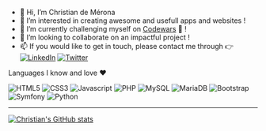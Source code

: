 - 👋 Hi, I’m Christian de Mérona
- 👀 I’m interested in creating awesome and usefull apps and websites ! 
- 🌱 I’m currently challenging myself on [Codewars](https://www.codewars.com/users/Christian-de-MERONA) 💪 !
- 💞️ I’m looking to collaborate on an impactful project ! 
- 📫 If you would like to get in touch, please contact me through 👉 [![LinkedIn](https://img.shields.io/badge/LinkedIn-0077B5?style=for-the-badge&logo=linkedin&logoColor=white)](https://www.linkedin.com/in/christian-de-merona) [![Twitter](https://img.shields.io/badge/Twitter-1DA1F2?style=for-the-badge&logo=twitter&logoColor=white)](https://twitter.com/Chris_devBack)

Languages I know and love ❤️

![HTML5](https://img.shields.io/badge/HTML5-E34F26?style=for-the-badge&logo=html5&logoColor=white) ![CSS3](https://img.shields.io/badge/CSS3-1572B6?style=for-the-badge&logo=css3&logoColor=white) ![Javascript](https://img.shields.io/badge/JavaScript-F7DF1E?style=for-the-badge&logo=javascript&logoColor=black) 	![PHP](https://img.shields.io/badge/PHP-777BB4?style=for-the-badge&logo=php&logoColor=white) 	![MySQL](https://img.shields.io/badge/MySQL-00000F?style=for-the-badge&logo=mysql&logoColor=white) 	![MariaDB](https://img.shields.io/badge/MariaDB-003545?style=for-the-badge&logo=mariadb&logoColor=white) ![Bootstrap](https://img.shields.io/badge/Bootstrap-563D7C?style=for-the-badge&logo=bootstrap&logoColor=white) ![Symfony](https://img.shields.io/badge/Symfony-000000?style=for-the-badge&logo=Symfony&logoColor=white) ![Python](https://img.shields.io/badge/Python-FFD43B?style=for-the-badge&logo=python&logoColor=darkgreen)

---

[![Christian's GitHub stats](https://github-readme-stats.vercel.app/api?username=Christian-de-MERONA&count_private=true&show_icons=true&theme=radical)](https://github.com/anuraghazra/github-readme-stats)


<!---
Christian-de-MERONA/Christian-de-MERONA is a ✨ special ✨ repository because its `README.md` (this file) appears on your GitHub profile.
You can click the Preview link to take a look at your changes.

https://shields.io/

Logo style to change 
/-NameOfLogo-color?style=style-of-badge&logo=LogoToSee

![linkedin](https://img.shields.io/badge/-linkedin-black?style=flat-square&logo=linkedin)

--->
